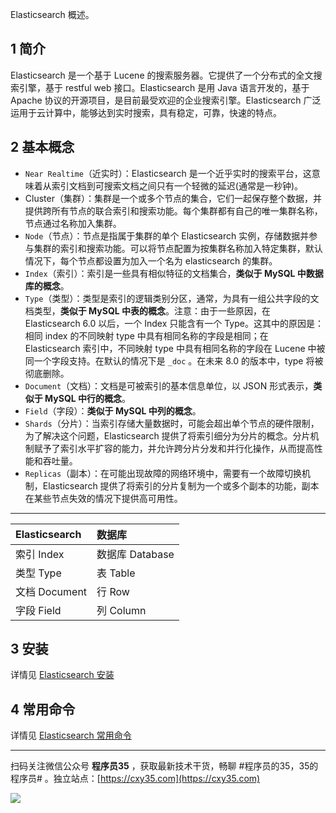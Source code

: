 Elasticsearch 概述。
<!-- more -->

## 1 简介

Elasticsearch 是一个基于 Lucene 的搜索服务器。它提供了一个分布式的全文搜索引擎，基于 restful web 接口。Elasticsearch 是用 Java 语言开发的，基于 Apache 协议的开源项目，是目前最受欢迎的企业搜索引擎。Elasticsearch 广泛运用于云计算中，能够达到实时搜索，具有稳定，可靠，快速的特点。

## 2 基本概念

- `Near Realtime`（近实时）：Elasticsearch 是一个近乎实时的搜索平台，这意味着从索引文档到可搜索文档之间只有一个轻微的延迟(通常是一秒钟)。
- Cluster（集群）：集群是一个或多个节点的集合，它们一起保存整个数据，并提供跨所有节点的联合索引和搜索功能。每个集群都有自己的唯一集群名称，节点通过名称加入集群。
- `Node`（节点）：节点是指属于集群的单个 Elasticsearch 实例，存储数据并参与集群的索引和搜索功能。可以将节点配置为按集群名称加入特定集群，默认情况下，每个节点都设置为加入一个名为 elasticsearch 的集群。
- `Index`（索引）：索引是一些具有相似特征的文档集合，**类似于 MySQL 中数据库的概念**。
- `Type`（类型）：类型是索引的逻辑类别分区，通常，为具有一组公共字段的文档类型，**类似于 MySQL 中表的概念**。注意：由于一些原因，在 Elasticsearch 6.0 以后，一个 Index 只能含有一个 Type。这其中的原因是：相同 index 的不同映射 type 中具有相同名称的字段是相同；在 Elasticsearch 索引中，不同映射 type 中具有相同名称的字段在 Lucene 中被同一个字段支持。在默认的情况下是 `_doc` 。在未来 8.0 的版本中，type 将被彻底删除。
- `Document`（文档）：文档是可被索引的基本信息单位，以 JSON 形式表示，**类似于 MySQL 中行的概念**。
- `Field`（字段）：**类似于 MySQL 中列的概念**。
- `Shards`（分片）：当索引存储大量数据时，可能会超出单个节点的硬件限制，为了解决这个问题，Elasticsearch 提供了将索引细分为分片的概念。分片机制赋予了索引水平扩容的能力，并允许跨分片分发和并行化操作，从而提高性能和吞吐量。
- `Replicas`（副本）：在可能出现故障的网络环境中，需要有一个故障切换机制，Elasticsearch 提供了将索引的分片复制为一个或多个副本的功能，副本在某些节点失效的情况下提供高可用性。

---

|Elasticsearch|数据库|
|:-|:-|
|索引 Index|数据库 Database|
|类型 Type|表 Table|
|文档 Document|行 Row|
|字段 Field|列 Column|

## 3 安装

详情见 [Elasticsearch 安装](https://www.cxy35.com/#/docs/elastic/elasticsearch-install)

## 4 常用命令

详情见 [Elasticsearch 常用命令](https://www.cxy35.com/#/docs/elastic/elasticsearch-command)


---

扫码关注微信公众号 **程序员35** ，获取最新技术干货，畅聊 #程序员的35，35的程序员# 。独立站点：[https://cxy35.com](https://cxy35.com)

![](https://oscimg.oschina.net/oscnet/up-285838b9c516db5bb1ba760f292f2346078.JPEG)